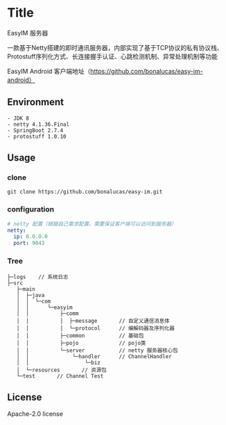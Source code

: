 # Title

EasyIM 服务器

一款基于Netty搭建的即时通讯服务器，内部实现了基于TCP协议的私有协议栈、Protostuff序列化方式、长连接握手认证、心跳检测机制、异常处理机制等功能

EasyIM Android 客户端地址（https://github.com/bonalucas/easy-im-android）

## Environment

```
- JDK 8
- netty 4.1.36.Final
- SpringBoot 2.7.4
- protostuff 1.0.10
```

## Usage

### clone

```
git clone https://github.com/bonalucas/easy-im.git
```

### configuration

```yaml
# netty 配置（根据自己需求配置，需要保证客户端可以访问到服务器）
netty:
  ip: 0.0.0.0
  port: 9043
```

### Tree

```
├─logs    // 系统日志
├─src
   ├─main
   │  ├─java
   │  │  └─com
   │  │      └─easyim
   │  │          ├─comm
   │  │          │  ├─message       // 自定义通信消息体
   │  │          │  └─protocol      // 编解码器及序列化器
   │  │          ├─common           // 基础包
   │  │          ├─pojo             // pojo类
   │  │          └─server           // netty 服务器核心包
   │  │              └─handler      // ChannelHandler
   │  │                  └─biz
   │  └─resources       // 资源包
   └─test       // Channel Test
```

## License

Apache-2.0 license
